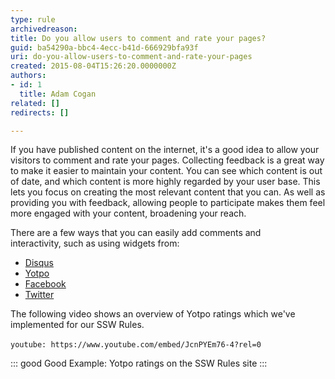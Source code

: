 ```yaml
---
type: rule
archivedreason: 
title: Do you allow users to comment and rate your pages?
guid: ba54290a-bbc4-4ecc-b41d-666929bfa93f
uri: do-you-allow-users-to-comment-and-rate-your-pages
created: 2015-08-04T15:26:20.0000000Z
authors:
- id: 1
  title: Adam Cogan
related: []
redirects: []

---
```


If you have published content on the internet, it's a good idea to allow your visitors to comment and rate your pages. Collecting feedback is a great way to make it easier to maintain your content. You can see which content is out of date, and which content is more highly regarded by your user base. This lets you focus on creating the most relevant content that you can. As well as providing you with feedback, allowing people to participate makes them feel more engaged with your content, broadening your reach. 
<!--endintro-->





There are a few ways that you can easily add comments and interactivity, such as using widgets from:


* [Disqus](https&#58;//disqus.com/)
* [Yotpo](https&#58;//www.yotpo.com/)
* [Facebook](https&#58;//www.facebook.com/)
* [Twitter](https&#58;//twitter.com/)




The following video shows an overview of Yotpo ratings which we've implemented for our SSW Rules.


`youtube: https://www.youtube.com/embed/JcnPYEm76-4?rel=0`
 


::: good
Good Example: Yotpo ratings on the SSW Rules site
:::

